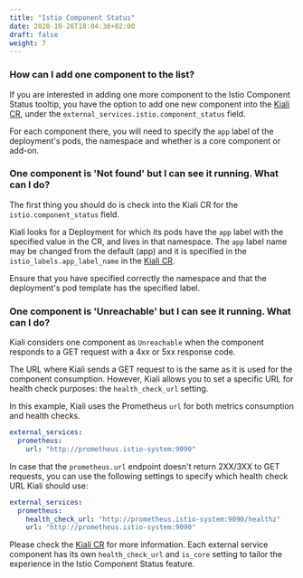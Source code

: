 ```yaml
---
title: "Istio Component Status"
date: 2020-10-26T18:04:38+02:00
draft: false
weight: 7
---
```



### How can I add one component to the list?

If you are interested in adding one more component to the Istio Component Status tooltip, you have the option to add one new component into the
[Kiali CR](https://github.com/kiali/kiali-operator/blob/master/deploy/kiali/kiali_cr.yaml), under the `external_services.istio.component_status` field.

For each component there, you will need to specify the `app` label of the deployment's pods, the namespace and whether is a core component or add-on.


### One component is 'Not found' but I can see it running. What can I do?

The first thing you should do is check into the Kiali CR for the `istio.component_status` field.

Kiali looks for a Deployment for which its pods have the `app` label with the specified value in the CR, and lives in that namespace.
The `app` label name may be changed from the default (app) and it is specified in the `istio_labels.app_label_name` in the [Kiali CR](https://github.com/kiali/kiali-operator/blob/master/deploy/kiali/kiali_cr.yaml).

Ensure that you have specified correctly the namespace and that the deployment's pod template has the specified label.


### One component is 'Unreachable' but I can see it running. What can I do?

Kiali considers one component as `Unreachable` when the component responds to a GET request with a 4xx or 5xx response code.

The URL where Kiali sends a GET request to is the same as it is used for the component consumption. However, Kiali allows you to set a specific URL for health check purposes: the `health_check_url` setting.

In this example, Kiali uses the Prometheus `url` for both metrics consumption and health checks.

```yaml
external_services:
  prometheus:
    url: "http://prometheus.istio-system:9090"
```

In case that the `prometheus.url` endpoint doesn't return 2XX/3XX to GET requests, you can use the following settings to specify which health check URL Kiali should use:

```yaml
external_services:
  prometheus:
    health_check_url: "http://prometheus.istio-system:9090/healthz"
    url: "http://prometheus.istio-system:9090"
```

Please check the [Kiali CR](https://github.com/kiali/kiali-operator/blob/master/deploy/kiali/kiali_cr.yaml) for more information. Each external service component has its own `health_check_url` and `is_core` setting to tailor the experience in the Istio Component Status feature.

